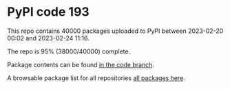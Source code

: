 # PyPI code 193

This repo contains 40000 packages uploaded to PyPI between 
2023-02-20 00:02 and 2023-02-24 11:16.

The repo is 95% (38000/40000) complete.

Package contents can be found [in the code branch](https://github.com/pypi-data/pypi-mirror-193/tree/code/packages).

A browsable package list for all repositories [all packages here](https://pypi-data.github.io/website/repositories/pypi-mirror-193).


